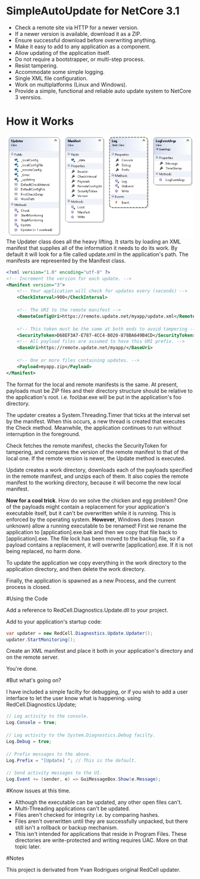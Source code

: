 # SimpleAutoUpdate for NetCore 3.1
* Check a remote site via HTTP for a newer version.
* If a newer version is available, download it as a ZIP.
* Ensure successful download before overwriting anything.
* Make it easy to add to any application as a component.
* Allow updating of the application itself.
* Do not require a bootstrapper, or multi-step process.
* Resist tampering.
* Accommodate some simple logging.
* Single XML file configuration.
* Work on multiplatforms (Linux and Windows).
* Provide a simple, functional and reliable auto update system to NetCore 3 venrsios.

# How it Works
<img src="https://github.com/RodrigoMedeirosRS/SimpleAutoUpdate/blob/master/Readme%20Resources/Update.png" />
The Updater class does all the heavy lifting. It starts by loading an XML manifest that supplies all of the information it needs to do its work. By default it will look for a file called update.xml in the application's path. The manifests are represented by the Manifest class.

```xml
<?xml version="1.0" encoding="utf-8" ?>
<!-- Increment the version for each update. -->
<Manifest version="3">
    <!-- Your application will check for updates every (seconds) -->
    <CheckInterval>900</CheckInterval>

    <!-- The URI to the remote manifest -->
    <RemoteConfigUri>https://remote.update.net/myapp/update.xml</RemoteConfigUri>

    <!-- This token must be the same at both ends to avoid tampering -->
    <SecurityToken>D68EF3A7-E787-4CC4-B020-878BA649B4CD</SecurityToken>
    <!-- All payload files are assumed to have this URI prefix. -->
    <BaseUri>https://remote.update.net/myapp/</BaseUri>

    <!-- One or more files containing updates. -->
    <Payload>myapp.zip</Payload>
</Manifest>
```

The format for the local and remote manifests is the same. At present, payloads must be ZIP files and their directory structure should be relative to the application's root. i.e. foo\bar.exe will be put in the application's foo directory.

The updater creates a System.Threading.Timer that ticks at the interval set by the manifest. When this occurs, a new thread is created that executes the Check method. Meanwhile, the application continues to run without interruption in the foreground.

Check fetches the remote manifest, checks the SecurityToken for tampering, and compares the version of the remote manifest to that of the local one. If the remote version is newer, the Update method is executed.

Update creates a work directory, downloads each of the payloads specified in the remote manifest, and unzips each of them. It also copies the remote manifest to the working directory, because it will become the new local manifest.

<b>Now for a cool trick</b>. How do we solve the chicken and egg problem? One of the payloads might contain a replacement for your application's executable itself, but it can't be overwritten while it is running. This is enforced by the operating system. <b>However</b>, Windows does (reason unknown) allow a running executable to be renamed! First we rename the application to [application].exe.bak and then we copy that file back to [application].exe. The file lock has been moved to the backup file, so if a payload contains a replacement, it will overwrite [application].exe. If it is not being replaced, no harm done.

To update the application we copy everything in the work directory to the application directory, and then delete the work directory.

Finally, the application is spawned as a new Process, and the current process is closed.

#Using the Code

Add a reference to RedCell.Diagnostics.Update.dll to your project.

Add to your application's startup code:

```c#
var updater = new RedCell.Diagnostics.Update.Updater();
updater.StartMonitoring();
```
Create an XML manifest and place it both in your application's directory and on the remote server.

You're done.

#But what's going on?

I have included a simple facilty for debugging, or if you wish to add a user interface to let the user know what is happening.
using RedCell.Diagnostics.Update;

```c#
// Log activity to the console.
Log.Console = true;

// Log activity to the System.Diagnostics.Debug facilty.
Log.Debug = true;

// Prefix messages to the above.
Log.Prefix = "[Update] "; // This is the default.

// Send activity messages to the UI.
Log.Event += (sender, e) => GuiMessageBox.Show(e.Message);
```

#Know issues at this time.
* Although the executable can be updated, any other open files can't.
* Multi-Threading applications can't be updated.
* Files aren't checked for integrity i.e. by comparing hashes.
* Files aren't overwritten until they are successfully unpacked, but there still isn't a rollback or backup mechanism.
* This isn't intended for applications that reside in Program Files. These directories are write-protected and writing requires UAC. More on that topic later.

#Notes

This project is derivated from Yvan Rodrigues original RedCell updater.
